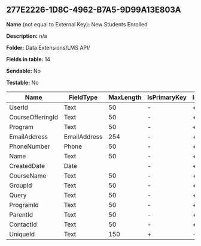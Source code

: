 ## 277E2226-1D8C-4962-B7A5-9D99A13E803A

**Name** (not equal to External Key)**:** New Students Enrolled

**Description:** n/a

**Folder:** Data Extensions/LMS API/

**Fields in table:** 14

**Sendable:** No

**Testable:** No

| Name | FieldType | MaxLength | IsPrimaryKey | IsNullable | DefaultValue |
| --- | --- | --- | --- | --- | --- |
| UserId | Text | 50 | - | + |  |
| CourseOfferingId | Text | 50 | - | + |  |
| Program | Text | 50 | - | + |  |
| EmailAddress | EmailAddress | 254 | - | + |  |
| PhoneNumber | Phone | 50 | - | + |  |
| Name | Text | 50 | - | + |  |
| CreatedDate | Date |  | - | + |  |
| CourseName | Text | 50 | - | + |  |
| GroupId | Text | 50 | - | + |  |
| Query | Text | 50 | - | + | False |
| ProgramId | Text | 50 | - | + |  |
| ParentId | Text | 50 | - | + |  |
| ContactId | Text | 50 | - | + |  |
| UniqueId | Text | 150 | + | - |  |
